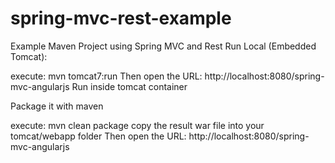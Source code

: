 spring-mvc-rest-example
=======================

Example Maven Project using Spring MVC and Rest
Run Local (Embedded Tomcat):

execute: mvn tomcat7:run
Then open the URL: http://localhost:8080/spring-mvc-angularjs
Run inside tomcat container

Package it with maven

execute: mvn clean package
copy the result war file into your tomcat/webapp folder
Then open the URL: http://localhost:8080/spring-mvc-angularjs
